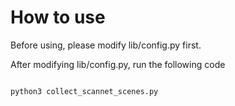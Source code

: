 # How to use

Before using, please modify lib/config.py first.

After modifying lib/config.py, run the following code

``` bash

python3 collect_scannet_scenes.py
```
